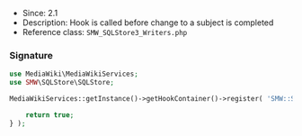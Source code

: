 * Since: 2.1
* Description: Hook is called before change to a subject is completed
* Reference class: `SMW_SQLStore3_Writers.php`

### Signature

```php
use MediaWiki\MediaWikiServices;
use SMW\SQLStore\SQLStore;

MediaWikiServices::getInstance()->getHookContainer()->register( 'SMW::SQLStore::BeforeChangeTitleComplete', function( SQLStore $store, $oldTitle, $newTitle, $pageId, $redirectId ) {

	return true;
} );
```
